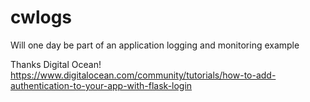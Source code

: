 # cwlogs
Will one day be part of an application logging and monitoring example

Thanks Digital Ocean! https://www.digitalocean.com/community/tutorials/how-to-add-authentication-to-your-app-with-flask-login